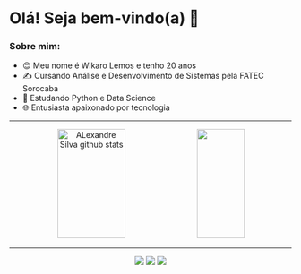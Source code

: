 # Olá! Seja bem-vindo(a) 👋

### Sobre mim:

- 😊 Meu nome é Wikaro Lemos e tenho 20 anos
- ✍️ Cursando Análise e Desenvolvimento de Sistemas pela FATEC Sorocaba
- 📖 Estudando Python e Data Science
- 🌐 Entusiasta apaixonado por tecnologia

---

 <div align="center">  
  <img width="49%" height="195px" src="https://github-readme-stats.vercel.app/api?username=wikarolemos&show_icons=true&count_private=true&hide_border=true&title_color=58a6ff&icon_color=58a6ff&text_color=c9d1d9&bg_color=0d1117" alt="ALexandre Silva github stats" /> 
  <img width="41%" height="195px" src="https://github-readme-stats.vercel.app/api/top-langs/?username=wikarolemos&layout=compact&hide_border=true&title_color=58a6ff&text_color=58a6ff&bg_color=0d1117" />
</div>

---

<div align="center">
  <a href="https://www.youtube.com/channel/UCAlZ2pVsExrzxsL9iF4eyYQ" target="_blank"><img src="https://img.shields.io/badge/YouTube-FF0000?style=for-the-badge&logo=youtube&logoColor=white" target="_blank"></a>
  <a href="https://instagram.com/wikaro.lemos" target="_blank"><img src="https://img.shields.io/badge/-Instagram-%23E4405F?style=for-the-badge&logo=instagram&logoColor=white" target="_blank"></a>
  <a href="mailto:wikaro.lemos@hotmail.com"><img src="https://img.shields.io/badge/Microsoft_Outlook-0078D4?style=for-the-badge&logo=microsoft-outlook&logoColor=white" target="_blank"></a>
</div>
